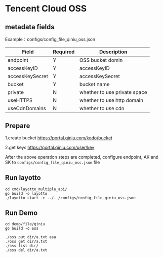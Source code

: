 # Tencent Cloud OSS

## metadata fields

Example：configs/config_file_qiniu_oss.json

| Field | Required | Description                  |
| --- |----------|------------------------------|
| endpoint | Y        | OSS bucket domin             |
| accessKeyID | Y        | accessKeyID                  |
| accessKeySecret | Y        | accessKeySecret              |
| bucket | Y        | bucket name                  |
| private | N        | whether to use private space |
| useHTTPS | N        | whether to use http domain   |
| useCdnDomains | N        | whether to use cdn           |

## Prepare

1.create bucket https://portal.qiniu.com/kodo/bucket

2.get keys https://portal.qiniu.com/user/key

After the above operation steps are completed, configure endpoint, AK and SK to `configs/config_file_qiniu_oss.json`
file

## Run layotto

````shell
cd cmd/layotto_multiple_api/
go build -o layotto
./layotto start -c ../../configs/config_file_qiniu_oss.json
````

## Run Demo

````shell
cd demo/file/qiniu
go build -o oss

./oss put dir/a.txt aaa 
./oss get dir/a.txt 
./oss list dir/
./oss del dir/a.txt
````